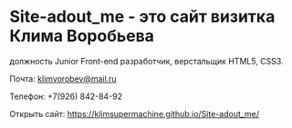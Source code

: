 # Site-adout_me - это сайт визитка Клима Воробьева
должность Junior Front-end разработчик, верстальщик HTML5, CSS3.

Почта: klimvorobev@mail.ru

Телефон: +7(926) 842-84-92

Открыть сайт: https://klimsupermachine.github.io/Site-adout_me/
